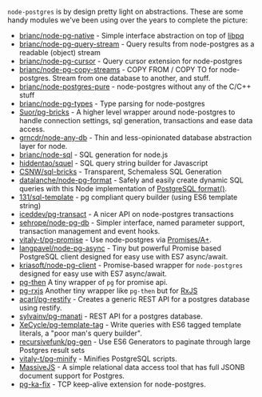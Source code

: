 `node-postgres` is by design pretty light on abstractions.  These are some handy modules we've been using over the years to complete the picture:

- [brianc/node-pg-native](https://github.com/brianc/node-pg-native) - Simple interface abstraction on top of [libpq](https://github.com/brianc/node-libpq)
- [brianc/node-pg-query-stream](https://github.com/brianc/node-pg-query-stream) - Query results from node-postgres as a readable (object) stream
- [brianc/node-pg-cursor](https://github.com/brianc/node-pg-cursor) - Query cursor extension for node-postgres
- [brianc/node-pg-copy-streams](https://github.com/brianc/node-pg-copy-streams) - COPY FROM / COPY TO for node-postgres. Stream from one database to another, and stuff.
- [brianc/node-postgres-pure](https://github.com/brianc/node-postgres-pure) - node-postgres without any of the C/C++ stuff
- [brianc/node-pg-types](https://github.com/brianc/node-pg-types) - Type parsing for node-postgres
- [Suor/pg-bricks](https://github.com/Suor/pg-bricks) - A higher level wrapper around node-postgres to handle connection settings, sql generation, transactions and ease data access.
- [grncdr/node-any-db](https://github.com/grncdr/node-any-db) - Thin and less-opinionated database abstraction layer for node.
- [brianc/node-sql](https://github.com/brianc/node-sql) - SQL generation for node.js
- [hiddentao/squel](https://hiddentao.github.io/squel/) - SQL query string builder for Javascript
- [CSNW/sql-bricks](https://github.com/CSNW/sql-bricks) - Transparent, Schemaless SQL Generation
- [datalanche/node-pg-format](https://github.com/datalanche/node-pg-format) - Safely and easily create dynamic SQL queries with this Node implementation of [PostgreSQL format()](http://www.postgresql.org/docs/9.3/static/functions-string.html#FUNCTIONS-STRING-FORMAT).
- [131/sql-template](https://github.com/131/sql-template) - pg compliant query builder (using ES6 template string)
- [iceddev/pg-transact](https://github.com/iceddev/pg-transact) - A nicer API on node-postgres transactions
- [sehrope/node-pg-db](https://github.com/sehrope/node-pg-db) - Simpler interface, named parameter support, transaction management and event hooks.
- [vitaly-t/pg-promise](https://github.com/vitaly-t/pg-promise) - Use node-postgres via [Promises/A+](https://promisesaplus.com/).
- [langpavel/node-pg-async](https://github.com/langpavel/node-pg-async) - Tiny but powerful Promise based PostgreSQL client designed for easy use with ES7 async/await.
- [kriasoft/node-pg-client](https://github.com/kriasoft/node-pg-client) - Promise-based wrapper for `node-postgres` designed for easy use with ES7 async/await.
- [pg-then](https://github.com/coderhaoxin/pg-then) A tiny wrapper of `pg` for promise api.
- [pg-rxjs](https://github.com/jadbox/pg-rxjs) Another tiny wrapper like `pg-then` but for [RxJS](https://github.com/Reactive-Extensions/RxJS)
- [acarl/pg-restify](https://github.com/acarl/pg-restify) - Creates a generic REST API for a postgres database using restify.
- [sylvainv/pg-manati](https://github.com/sylvainv/pg-manati) - REST API for a postgres database.
- [XeCycle/pg-template-tag](https://github.com/XeCycle/pg-template-tag) - Write queries with ES6 tagged template literals, a "poor man's query builder".
- [recursivefunk/pg-gen](https://github.com/recursivefunk/pg-gen) - Use ES6 Generators to paginate through large Postgres result sets
- [vitaly-t/pg-minify](https://github.com/vitaly-t/pg-minify) - Minifies PostgreSQL scripts.
- [MassiveJS](https://github.com/robconery/massive-js) - A simple relational data access tool that has full JSONB document support for Postgres.
- [pg-ka-fix](https://github.com/numminorihsf/pg-ka-fix) - TCP keep-alive extension for node-postgres.

